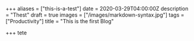 +++
aliases = ["this-is-a-test"]
date = 2020-03-29T04:00:00Z
description = "Thest"
draft = true
images = ["/images/markdown-syntax.jpg"]
tags = ["Productivity"]
title = "This is the first Blog"

+++
tete